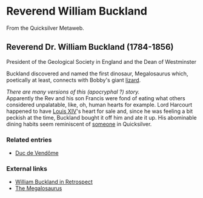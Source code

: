
# Reverend William Buckland

From the Quicksilver Metaweb.

## Reverend Dr. William Buckland (1784-1856)


President of the Geological Society in England and the Dean of Westminster

Buckland discovered and named the first dinosaur, Megalosaurus which, poetically at least, connects with Bobby's giant [lizard](/megalania-prisca).

*There are many versions of this (apocryphal ?) story.*  
Apparently the Rev and his son Francis were fond of eating what others considered unpalatable, like, oh, human hearts for example. Lord Harcourt happened to have [Louis XIV](/louis-xiv)'s heart for sale and, since he was feeling a bit peckish at the time, Buckland bought it off him and ate it up. His abominable dining habits seem reminiscent of [someone](/stephenson-neal-quicksilver-d-arcachon) in Quicksilver.

### Related entries


* [Duc de Vendôme](/louis-joseph-duke-of-vendôme)


### External links


* [William Buckland in Retrospect](/http-www-asa3-org-asa-pscf-1990-pscf3-90armstrong-html)
* [The Megalosaurus](/http-www-enchantedlearning-com-subjects-dinosaurs-dinos-megalosaurus-shtml)
